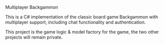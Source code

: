 Multiplayer Backgammon

This is a C# implementation of the classic board game Backgammon with multiplayer support, including chat functionality and authentication.

This project is the game logic & model factory for the game, the two other projects will remain private. 
